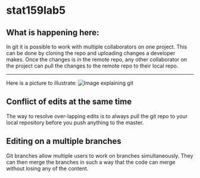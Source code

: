 # stat159lab5


## What is happening here:

In git it is possible to work with multiple collaborators on one project. This can be done by cloning the repo and uploading changes a developer makes. Once the changes is in the remote repo, any other collaborator on the project can pull the changes to the remote repo to their local repo.

---
Here is a picture to illustrate:
![Image explaining git](http://i.stack.imgur.com/KhtPf.png)



## Conflict of edits at the same time

The way to resolve over-lapping edits is to always pull the git repo to your local repository before you push anything to the master.


## Editing on a multiple branches

Git branches allow multiple users to work on branches simultaneously. They can then merge the branches in such a way that the code can merge without losing any of the content. 
